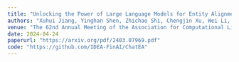```yaml
---
title: "Unlocking the Power of Large Language Models for Entity Alignment"
authors: "Xuhui Jiang, Yinghan Shen, Zhichao Shi, Chengjin Xu, Wei Li, **Zixuan Li**, Jian Guo, Huawei Shen, Yuanzhuo Wang"
venue: "The 62nd Annual Meeting of the Association for Computational Linguistics, ACL 2024"
date: 2024-04-24
paperurl: "https://arxiv.org/pdf/2403.07969.pdf"
code: "https://github.com/IDEA-FinAI/ChatEA"
---
```

